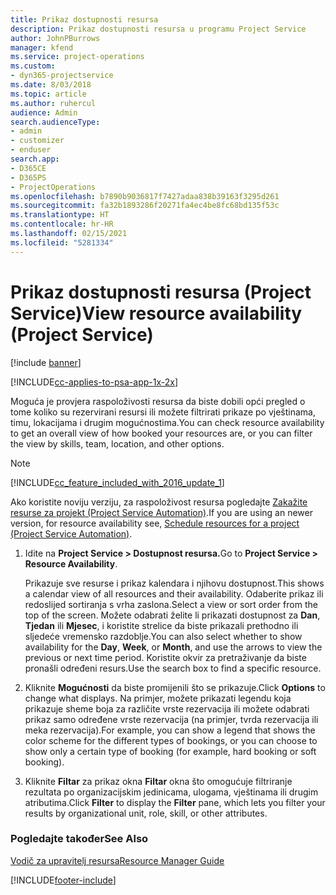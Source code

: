 ```yaml
---
title: Prikaz dostupnosti resursa
description: Prikaz dostupnosti resursa u programu Project Service
author: JohnPBurrows
manager: kfend
ms.service: project-operations
ms.custom:
- dyn365-projectservice
ms.date: 8/03/2018
ms.topic: article
ms.author: ruhercul
audience: Admin
search.audienceType:
- admin
- customizer
- enduser
search.app:
- D365CE
- D365PS
- ProjectOperations
ms.openlocfilehash: b7890b9036817f7427adaa838b39163f3295d261
ms.sourcegitcommit: fa32b1893286f20271fa4ec4be8fc68bd135f53c
ms.translationtype: HT
ms.contentlocale: hr-HR
ms.lasthandoff: 02/15/2021
ms.locfileid: "5281334"
---
```

# <a name="view-resource-availability-project-service"></a><span data-ttu-id="4823d-103">Prikaz dostupnosti resursa (Project Service)</span><span class="sxs-lookup"><span data-stu-id="4823d-103">View resource availability (Project Service)</span></span>

[!include [banner](../includes/psa-now-project-operations.md)]

[!INCLUDE[cc-applies-to-psa-app-1x-2x](../includes/cc-applies-to-psa-app-1x-2x.md)]

<span data-ttu-id="4823d-104">Moguća je provjera raspoloživosti resursa da biste dobili opći pregled o tome koliko su rezervirani resursi ili možete filtrirati prikaze po vještinama, timu, lokacijama i drugim mogućnostima.</span><span class="sxs-lookup"><span data-stu-id="4823d-104">You can check resource availability to get an overall view of how booked your resources are, or you can filter the view by skills, team, location, and other options.</span></span>  
  
> [!NOTE]
> [!INCLUDE[cc_feature_included_with_2016_update_1](../includes/cc-feature-included-with-2016-update-1.md)]  
> 
>  <span data-ttu-id="4823d-105">Ako koristite noviju verziju, za raspoloživost resursa pogledajte [Zakažite resurse za projekt (Project Service Automation)](../psa/schedule-resources-project.md).</span><span class="sxs-lookup"><span data-stu-id="4823d-105">If you are using an newer version, for resource availability see, [Schedule resources for a project (Project Service Automation)](../psa/schedule-resources-project.md).</span></span>  

1. <span data-ttu-id="4823d-106">Idite na **Project Service > Dostupnost resursa.**</span><span class="sxs-lookup"><span data-stu-id="4823d-106">Go to **Project Service > Resource Availability**.</span></span>  

    <span data-ttu-id="4823d-107">Prikazuje sve resurse i prikaz kalendara i njihovu dostupnost.</span><span class="sxs-lookup"><span data-stu-id="4823d-107">This shows a calendar view of all resources and their availability.</span></span> <span data-ttu-id="4823d-108">Odaberite prikaz ili redoslijed sortiranja s vrha zaslona.</span><span class="sxs-lookup"><span data-stu-id="4823d-108">Select a view or sort order from the top of the screen.</span></span> <span data-ttu-id="4823d-109">Možete odabrati želite li prikazati dostupnost za **Dan**, **Tjedan** ili **Mjesec**, i koristite strelice da biste prikazali prethodno ili sljedeće vremensko razdoblje.</span><span class="sxs-lookup"><span data-stu-id="4823d-109">You can also select whether to show availability for the **Day**, **Week**, or **Month**, and use the arrows to view the previous or next time period.</span></span> <span data-ttu-id="4823d-110">Koristite okvir za pretraživanje da biste pronašli određeni resurs.</span><span class="sxs-lookup"><span data-stu-id="4823d-110">Use the search box to find a specific resource.</span></span>  

2. <span data-ttu-id="4823d-111">Kliknite **Mogućnosti** da biste promijenili što se prikazuje.</span><span class="sxs-lookup"><span data-stu-id="4823d-111">Click **Options** to change what displays.</span></span> <span data-ttu-id="4823d-112">Na primjer, možete prikazati legendu koja prikazuje sheme boja za različite vrste rezervacija ili možete odabrati prikaz samo određene vrste rezervacija (na primjer, tvrda rezervacija ili meka rezervacija).</span><span class="sxs-lookup"><span data-stu-id="4823d-112">For example, you can show a legend that shows the color scheme for the different types of bookings, or you can choose to show only a certain type of booking (for example, hard booking or soft booking).</span></span>  

3. <span data-ttu-id="4823d-113">Kliknite **Filtar** za prikaz okna **Filtar** okna što omogućuje filtriranje rezultata po organizacijskim jedinicama, ulogama, vještinama ili drugim atributima.</span><span class="sxs-lookup"><span data-stu-id="4823d-113">Click **Filter** to display the **Filter** pane, which lets you filter your results by organizational unit, role, skill, or other attributes.</span></span>  

### <a name="see-also"></a><span data-ttu-id="4823d-114">Pogledajte također</span><span class="sxs-lookup"><span data-stu-id="4823d-114">See Also</span></span>  
 [<span data-ttu-id="4823d-115">Vodič za upravitelj resursa</span><span class="sxs-lookup"><span data-stu-id="4823d-115">Resource Manager Guide</span></span>](../psa/resource-manager-guide.md)


[!INCLUDE[footer-include](../includes/footer-banner.md)]